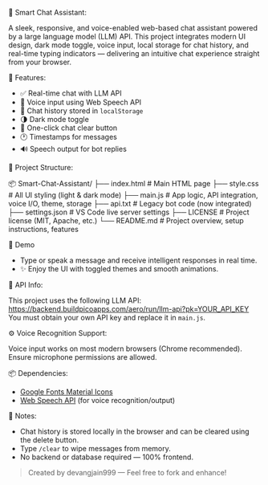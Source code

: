 🤖 Smart Chat Assistant:

A sleek, responsive, and voice-enabled web-based chat assistant powered by a large language model (LLM) API. This project integrates modern UI design, dark mode toggle, voice input, local storage for chat history, and real-time typing indicators — delivering an intuitive chat experience straight from your browser.

🚀 Features:

- ✅ Real-time chat with LLM API
- 🎤 Voice input using Web Speech API
- 💬 Chat history stored in `localStorage`
- 🌗 Dark mode toggle
- 🧹 One-click chat clear button
- 🕐 Timestamps for messages
- 🔊 Speech output for bot replies

📁 Project Structure:

📦 Smart-Chat-Assistant/
├── index.html        # Main HTML page
├── style.css         # All UI styling (light & dark mode)
├── main.js           # App logic, API integration, voice I/O, theme, storage
├── api.txt           # Legacy bot code (now integrated)
├── settings.json     # VS Code live server settings
├── LICENSE           # Project license (MIT, Apache, etc.)
└── README.md         # Project overview, setup instructions, features

📸 Demo

- Type or speak a message and receive intelligent responses in real time.  
- ✨ Enjoy the UI with toggled themes and smooth animations.

🔐 API Info:

This project uses the following LLM API:
https://backend.buildpicoapps.com/aero/run/llm-api?pk=YOUR_API_KEY
You must obtain your own API key and replace it in `main.js`.

⚙️ Voice Recognition Support:

Voice input works on most modern browsers (Chrome recommended).
Ensure microphone permissions are allowed.

📦 Dependencies:

- [Google Fonts Material Icons](https://fonts.google.com/icons)
- [Web Speech API](https://developer.mozilla.org/en-US/docs/Web/API/Web_Speech_API) (for voice recognition/output)

📌 Notes:

- Chat history is stored locally in the browser and can be cleared using the delete button.
- Type `/clear` to wipe messages from memory.
- No backend or database required — 100% frontend.



> Created by devangjain999 — Feel free to fork and enhance!
